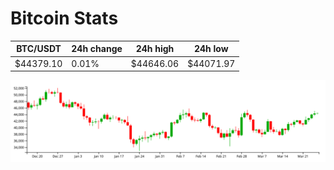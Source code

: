 # Bitcoin Stats

BTC/USDT|24h change|24h high|24h low|
|---|---|---|---|
|$44379.10|0.01%|$44646.06|$44071.97|

<img src="./chart.svg">
